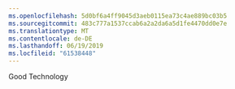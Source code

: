 ```yaml
---
ms.openlocfilehash: 5d0bf6a4ff9045d3aeb0115ea73c4ae889bc03b5
ms.sourcegitcommit: 483c777a1537ccab6a2a2da6a5d1fe4470dd0e7e
ms.translationtype: MT
ms.contentlocale: de-DE
ms.lasthandoff: 06/19/2019
ms.locfileid: "61538448"
---
```

Good Technology